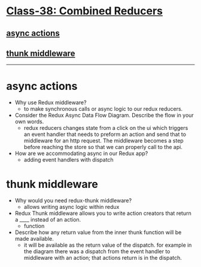 # [Class-38: Combined Reducers ](/README.md)

## [async actions](https://redux.js.org/tutorials/fundamentals/part-6-async-logic)

## [thunk middleware](https://github.com/reduxjs/redux-thunk)

<hr>

# async actions
- Why use Redux middleware?
  - to make synchronous calls or async logic to our redux reducers. 
- Consider the Redux Async Data Flow Diagram. Describe the flow in your own words.
  - redux reducers changes state from a click on the ui which triggers an event handler that needs to preform an action and send that to middleware for an http request. The middleware becomes a step before reaching the store so that we can properly call to the api. 
- How are we accommodating async in our Redux app?
  - adding event handlers with dispatch

# thunk middleware
- Why would you need redux-thunk middleware?
  - allows writing async logic within redux 
- Redux Thunk middleware allows you to write action creators that return a ____ instead of an action.
  - function
- Describe how any return value from the inner thunk function will be made available.
  - it will be available as the return value of the dispatch. for example in the diagram there was a dispatch from the event handler to middleware with an action; that actions return is in the dispatch. 




